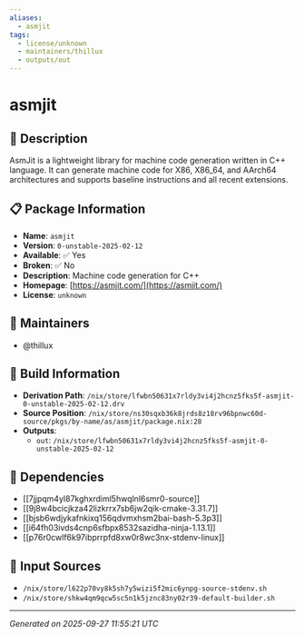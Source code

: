 ```yaml
---
aliases:
  - asmjit
tags:
  - license/unknown
  - maintainers/thillux
  - outputs/out
---
```


# asmjit

## 📝 Description

AsmJit is a lightweight library for machine code generation written in
C++ language. It can generate machine code for X86, X86_64, and AArch64
architectures and supports baseline instructions and all recent
extensions.


## 📋 Package Information

- **Name**: `asmjit`
- **Version**: `0-unstable-2025-02-12`
- **Available**: ✅ Yes
- **Broken**: ✅ No
- **Description**: Machine code generation for C++
- **Homepage**: [https://asmjit.com/](https://asmjit.com/)
- **License**: `unknown`
## 👥 Maintainers

- @thillux


## 🔧 Build Information

- **Derivation Path**: `/nix/store/lfwbn50631x7rldy3vi4j2hcnz5fks5f-asmjit-0-unstable-2025-02-12.drv`
- **Source Position**: `/nix/store/ns30sqxb36k8jrds8z18rv96bpnwc60d-source/pkgs/by-name/as/asmjit/package.nix:28`
- **Outputs**:
  - `out`:  `/nix/store/lfwbn50631x7rldy3vi4j2hcnz5fks5f-asmjit-0-unstable-2025-02-12`

## 🔗 Dependencies

- [[7jjpqm4yl87kghxrdiml5hwqlnl6smr0-source]]
- [[9j8w4bcicjkza42lizkrrx7sb6jw2qik-cmake-3.31.7]]
- [[bjsb6wdjykafnkixq156qdvmxhsm2bai-bash-5.3p3]]
- [[i64fh03ivds4cnp6sfbpx8532sazidha-ninja-1.13.1]]
- [[p76r0cwlf6k97ibprrpfd8xw0r8wc3nx-stdenv-linux]]

## 📁 Input Sources

- `/nix/store/l622p70vy8k5sh7y5wizi5f2mic6ynpg-source-stdenv.sh`
- `/nix/store/shkw4qm9qcw5sc5n1k5jznc83ny02r39-default-builder.sh`

---
*Generated on 2025-09-27 11:55:21 UTC*
